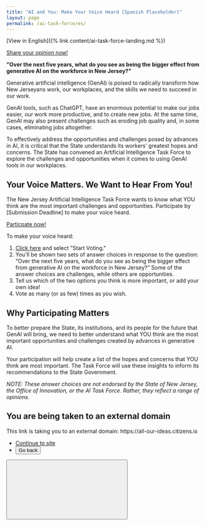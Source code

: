 ```yaml
---
title: "AI and You: Make Your Voice Heard [Spanish Placeholder]"
layout: page
permalink: /ai-task-force/es/
---
```


[View in English]({% link content/ai-task-force-landing.md %})

<a
    href="#external-link-modal"
    class="usa-button"
    aria-controls="external-link-modal"
    data-open-modal
    >Share your opinion now!
</a>

**"Over the next five years, what do you see as being the bigger effect from generative AI on the workforce in New Jersey?"**

Generative artificial intelligence (GenAI) is poised to radically transform how New Jerseyans work, our workplaces, and the skills we need to succeed in our work.

GenAI tools, such as ChatGPT, have an enormous potential to make our jobs easier, our work more productive, and to create new jobs. At the same time, GenAI may also present challenges such as eroding job quality and, in some cases, eliminating jobs altogether.

To effectively address the opportunities and challenges posed by advances in AI, it is critical that the State understands its workers’ greatest hopes and concerns. The State has convened an Artificial Intelligence Task Force to explore the challenges and opportunities when it comes to using GenAI tools in our workplaces.

## Your Voice Matters. We Want to Hear From You!

The New Jersey Artificial Intelligence Task Force wants to know what YOU think are the most important challenges and opportunities. Participate by [Submission Deadline] to make your voice heard.

<a
    href="#external-link-modal"
    class="usa-button"
    aria-controls="external-link-modal"
    data-open-modal
    >Particpate now!
</a>

To make your voice heard:

<ol>
    <li>
        <a
        class="usa-link usa-link--external"
        rel="noreferrer"
        target="\_blank"
        href="#external-link-modal"
        aria-controls="external-link-modal"
        data-open-modal
        > Click here</a> and select "Start Voting."
    </li>
    <li>You'll be shown two sets of answer choices in response to the question: “Over the next five years, what do you see as being the bigger effect from generative AI on the workforce in New Jersey?” Some of the answer choices are challenges, while others are opportunities.</li>
    <li> Tell us which of the two options you think is more important, or add your own idea!</li>
    <li> Vote as many (or as few) times as you wish. </li>
</ol>

## Why Participating Matters

To better prepare the State, its institutions, and its people for the future that GenAI will bring, we need to better understand what YOU think are the most important opportunities and challenges created by advances in generative AI.

Your participation will help create a list of the hopes and concerns that YOU think are most important. The Task Force will use these insights to inform its recommendations to the State Government.

_NOTE: These answer choices are not endorsed by the State of New Jersey, the Office of Innovation, or the AI Task Force. Rather, they reflect a range of opinions._

<div
    class="usa-modal"
    id="external-link-modal"
    aria-labelledby="external-link-modal-heading"
    aria-describedby="external-link-modal-description"
  >
    <div class="usa-modal__content">
      <div class="usa-modal__main">
        <h2 class="usa-modal__heading" id="external-link-modal-heading">
          You are being taken to an external domain
        </h2>
        <div class="usa-prose">
          <p id="external-link-modal-description">
            This link is taking you to an external domain:  https://all-our-ideas.citizens.is
          </p>
        </div>
        <div class="usa-modal__footer">
          <ul class="usa-button-group">
            <li class="usa-button-group__item">
              <a class="usa-button" href="https://all-our-ideas.citizens.is/group/206">Continue to site</a>
            </li>
            <li class="usa-button-group__item">
              <button
                type="button"
                class="usa-button usa-button--unstyled padding-105 text-center"
                data-close-modal
              >
                Go back
              </button>
            </li>
          </ul>
        </div>
      </div>
      <button
        type="button"
        class="usa-button usa-modal__close"
        aria-label="Close this window"
        data-close-modal
      >
        <svg class="usa-icon" aria-hidden="true" focusable="false" role="img">
          <use xlink:href="/assets/img/sprite.svg#close"></use>
        </svg>
      </button>
    </div>
  </div>

